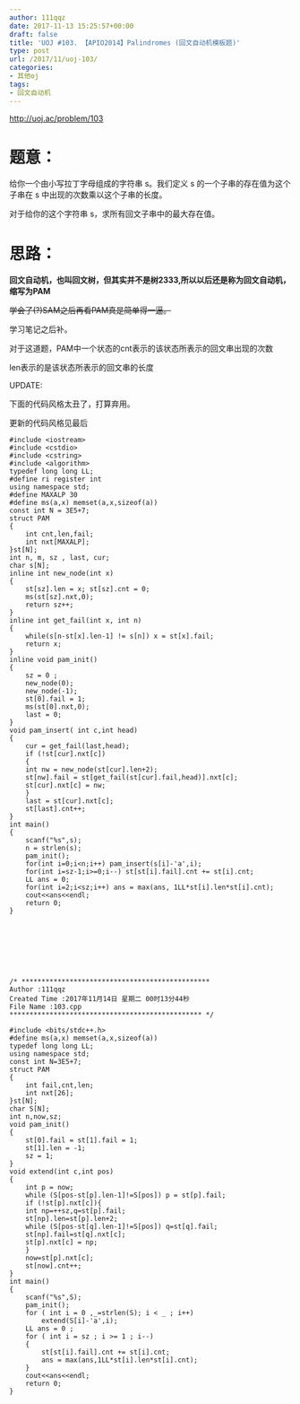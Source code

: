 ```yaml
---
author: 111qqz
date: 2017-11-13 15:25:57+00:00
draft: false
title: 'UOJ #103. 【APIO2014】Palindromes (回文自动机模板题)'
type: post
url: /2017/11/uoj-103/
categories:
- 其他oj
tags:
- 回文自动机
---
```


http://uoj.ac/problem/103



# 题意：



给你一个由小写拉丁字母组成的字符串 s。我们定义 s 的一个子串的存在值为这个子串在 s 中出现的次数乘以这个子串的长度。

对于给你的这个字符串 s，求所有回文子串中的最大存在值。



# 思路：



**回文自动机，也叫回文树，但其实并不是树2333,所以以后还是称为回文自动机，缩写为PAM**

<del>学会了(?)SAM之后再看PAM真是简单得一逼。</del>

学习笔记之后补。

对于这道题，PAM中一个状态的cnt表示的该状态所表示的回文串出现的次数

len表示的是该状态所表示的回文串的长度

UPDATE:

下面的代码风格太丑了，打算弃用。

更新的代码风格见最后




    
    #include <iostream>
    #include <cstdio>
    #include <cstring>
    #include <algorithm>
    typedef long long LL;
    #define ri register int
    using namespace std;
    #define MAXALP 30
    #define ms(a,x) memset(a,x,sizeof(a)) 
    const int N = 3E5+7;
    struct PAM
    {
        int cnt,len,fail;
        int nxt[MAXALP];
    }st[N];
    int n, m, sz , last, cur;
    char s[N];
    inline int new_node(int x)
    {
        st[sz].len = x; st[sz].cnt = 0;
        ms(st[sz].nxt,0);
        return sz++;
    }
    inline int get_fail(int x, int n)
    {
        while(s[n-st[x].len-1] != s[n]) x = st[x].fail;
        return x;
    }
    inline void pam_init()
    {
        sz = 0 ;
        new_node(0);
        new_node(-1);
        st[0].fail = 1;
        ms(st[0].nxt,0);
        last = 0;
    }
    void pam_insert( int c,int head)
    {
        cur = get_fail(last,head);
        if (!st[cur].nxt[c])
        {
        int nw = new_node(st[cur].len+2);
        st[nw].fail = st[get_fail(st[cur].fail,head)].nxt[c];
        st[cur].nxt[c] = nw;
        }
        last = st[cur].nxt[c];
        st[last].cnt++;
    }
    int main()
    {
        scanf("%s",s);
        n = strlen(s);
        pam_init();
        for(int i=0;i<n;i++) pam_insert(s[i]-'a',i);
        for(int i=sz-1;i>=0;i--) st[st[i].fail].cnt += st[i].cnt;
        LL ans = 0;
        for(int i=2;i<sz;i++) ans = max(ans, 1LL*st[i].len*st[i].cnt);
        cout<<ans<<endl;
        return 0;
    }
    






    
    /* ***********************************************
    Author :111qqz
    Created Time :2017年11月14日 星期二 00时13分44秒
    File Name :103.cpp
    ************************************************ */
    
    #include <bits/stdc++.h>
    #define ms(a,x) memset(a,x,sizeof(a))
    typedef long long LL;
    using namespace std;
    const int N=3E5+7;
    struct PAM
    {
        int fail,cnt,len;
        int nxt[26];
    }st[N];
    char S[N];
    int n,now,sz;
    void pam_init()
    {
        st[0].fail = st[1].fail = 1;
        st[1].len = -1;
        sz = 1;
    }
    void extend(int c,int pos)
    {
        int p = now;
        while (S[pos-st[p].len-1]!=S[pos]) p = st[p].fail;
        if (!st[p].nxt[c]){
        int np=++sz,q=st[p].fail;
        st[np].len=st[p].len+2;
        while (S[pos-st[q].len-1]!=S[pos]) q=st[q].fail;
        st[np].fail=st[q].nxt[c];
        st[p].nxt[c] = np;
        }
        now=st[p].nxt[c];
        st[now].cnt++;
    }
    int main()
    {
        scanf("%s",S);
        pam_init();
        for ( int i = 0 ,_=strlen(S); i < _ ; i++)
            extend(S[i]-'a',i);
        LL ans = 0 ;
        for ( int i = sz ; i >= 1 ; i--)
        {
            st[st[i].fail].cnt += st[i].cnt;
            ans = max(ans,1LL*st[i].len*st[i].cnt);
        }
        cout<<ans<<endl;
        return 0;
    }
    




